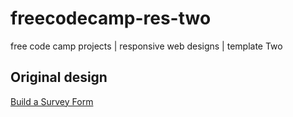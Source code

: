 # freecodecamp-res-two
free code camp projects | responsive web designs | template Two
## Original design 
[Build a Survey Form](https://codepen.io/freeCodeCamp/full/VPaoNP)
